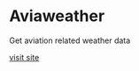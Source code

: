 # Aviaweather
Get aviation related weather data

<a href='https://sudipta1254.github.io/aviaweather'>visit site</a>
